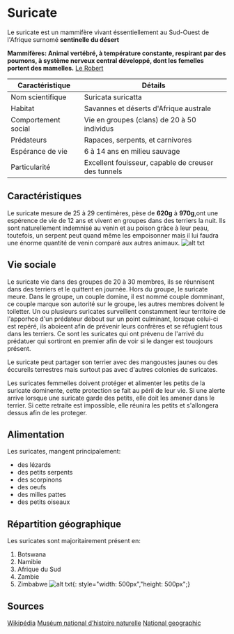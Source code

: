 # Suricate
Le suricate est un mammifère vivant éssentiellement au Sud-Ouest de l'Afrique surnomé **sentinelle du désert**

**Mammifères: Animal vertébré, à température constante, respirant par des poumons, à système nerveux central développé, dont les femelles portent des mamelles.** 
[Le Robert](https://dictionnaire.lerobert.com/google-dictionnaire-fr?param=mammif%C3%A8re)

| Caractéristique        | Détails                                  |
|-----------------------|------------------------------------------|
| Nom scientifique      | Suricata suricatta                       |
| Habitat               | Savannes et déserts d'Afrique australe  |
| Comportement social    | Vie en groupes (clans) de 20 à 50 individus |
| Prédateurs            | Rapaces, serpents, et carnivores        |
| Espérance de vie      | 6 à 14 ans en milieu sauvage             |
| Particularité         | Excellent fouisseur, capable de creuser des tunnels |

## Caractéristiques
Le suricate mesure de 25 à 29 centimères, pèse de **620g** à **970g**,ont une espérence de vie de 12 ans et vivent en groupes dans des terriers la nuit.
Ils sont naturellement indemnisé au venin et au poison grâce à leur peau, toutefois, un serpent peut quand même les empoisonner mais il lui faudra une énorme quantité de venin comparé aux autres animaux.
![alt txt](https://ici.exploratv.ca/upload/site/post/picture/1709/632b6e6e4cc01.1712152059.jpg "Suricate en groupe")

## Vie sociale 
Le suricate vie dans des groupes de 20 à 30 membres, ils se réunnisent dans des terriers et le quittent en journée. Hors du groupe, le suricate meure. Dans le groupe, un couple domine, il est nommé couple domminant, ce couple marque son autorité sur le groupe, les autres membres doivent le toiletter. Un ou plusieurs suricates surveillent constamment leur territoire de l'apporhce d'un prédateur debout sur un point culminant, lorsque celui-ci est repéré, ils aboieent afin de prévenir leurs confrères et se réfugient tous dans les terriers. Ce sont les suricates qui ont prévenu de l'arrivé du prédatuer qui sortiront en premier afin de voir si le danger est touojours présent.

Le suricate peut partager son terrier avec des mangoustes jaunes ou des éccureils terrestres mais surtout pas avec d'autres colonies de suricates.

Les suricates femmelles doivent protéger et alimenter les petits de la suricate dominente, cette protection se fait au péril de leur vie. Si une alerte arrive lorsque une suricate garde des petits, elle doit les amener dans le terrier. Si cette retraite est impossible, elle réunira les petits et s'allongera dessus afin de les proteger.
## Alimentation
Les suricates, mangent principalement:
* des lézards
* des petits serpents
* des scorpinons
* des oeufs
* des milles pattes
* des petits oiseaux
## Répartition géographique
Les suricates sont majoritairement présent en:
1. Botswana
2. Namibie
3. Afrique du Sud
4. Zambie
5. Zimbabwe
![alt txt](https://upload.wikimedia.org/wikipedia/commons/thumb/f/f2/Meerkat_Area.svg/langfr-1280px-Meerkat_Area.svg.png "Globe"){: style="width: 500px","height: 500px";}

## Sources

[Wikipédia](https://fr.wikipedia.org/wiki/Suricate)
[Muséum national d’histoire naturelle](https://www.mnhn.fr/fr/suricate)
[National geographic](https://www.nationalgeographic.fr/video/animaux/les-violentes-batailles-rangees-chez-les-colonies-de-suricates)

